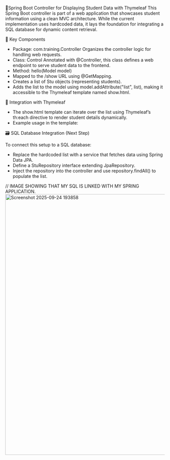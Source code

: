 📘Spring Boot Controller for Displaying Student Data with Thymeleaf
This Spring Boot controller is part of a web application that showcases student information using a clean MVC architecture. While the current implementation uses hardcoded data, it lays the foundation for integrating a SQL database for dynamic content retrieval.

🔧 Key Components

- Package: com.training.Controller
Organizes the controller logic for handling web requests.
- Class: Control
Annotated with @Controller, this class defines a web endpoint to serve student data to the frontend.
- Method: hello(Model model)
- Mapped to the /show URL using @GetMapping.
- Creates a list of Stu objects (representing students).
- Adds the list to the model using model.addAttribute("list", list), making it accessible to the Thymeleaf template named show.html.

🧩 Integration with Thymeleaf

- The show.html template can iterate over the list using Thymeleaf’s th:each directive to render student details dynamically.
- Example usage in the template:
<tr th:each="student : ${list}">
  <td th:text="${student.id}"></td>
  <td th:text="${student.name}"></td>
  <td th:text="${student.course}"></td>
  <td th:text="${student.branch}"></td>
</tr>


🗃️ SQL Database Integration (Next Step)

To connect this setup to a SQL database:
- Replace the hardcoded list with a service that fetches data using Spring Data JPA.
- Define a StuRepository interface extending JpaRepository.
- Inject the repository into the controller and use repository.findAll() to populate the list.

// IMAGE SHOWING THAT MY SQL IS LINKED WITH MY SPRING APPLICATION.
<img width="1230" height="821" alt="Screenshot 2025-09-24 193858" src="https://github.com/user-attachments/assets/33900ffd-c147-4f22-b071-aeb89e34c9eb" />



